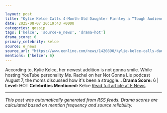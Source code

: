 ```yaml
---

layout: post
title: "Kylie Kelce Calls 4-Month-Old Daughter Finnley a “Tough Audience\"""
date: 2025-08-07 20:19:43 +0000
categories: gossip
tags: ['kelce', 'source-e_news', 'drama-hot']
drama_score: 6
primary_celebrity: kelce
source: e_news
source_url: "https://www.eonline.com/news/1420890/kylie-kelce-calls-daughter-finnley-a-tough-audience?cmpid=rss-syndicate-genericrss-us-top_stories"""
mentions: {'kelce': 6}
---
```


According to, Kylie Kelce, her newest addition is not gonna smile. While hosting YouTube personality Ms. Rachel on her Not Gonna Lie podcast August 7, the moms discussed how it's been a struggle... **Drama Score:** 6 | **Level:** HOT **Celebrities Mentioned:** Kelce [Read full article at E News](https://www.eonline.com/news/1420890/kylie-kelce-calls-daughter-finnley-a-tough-audience?cmpid=rss-syndicate-genericrss-us-top_stories)

---

*This post was automatically generated from RSS feeds. Drama scores are calculated based on mention frequency and source reliability.*